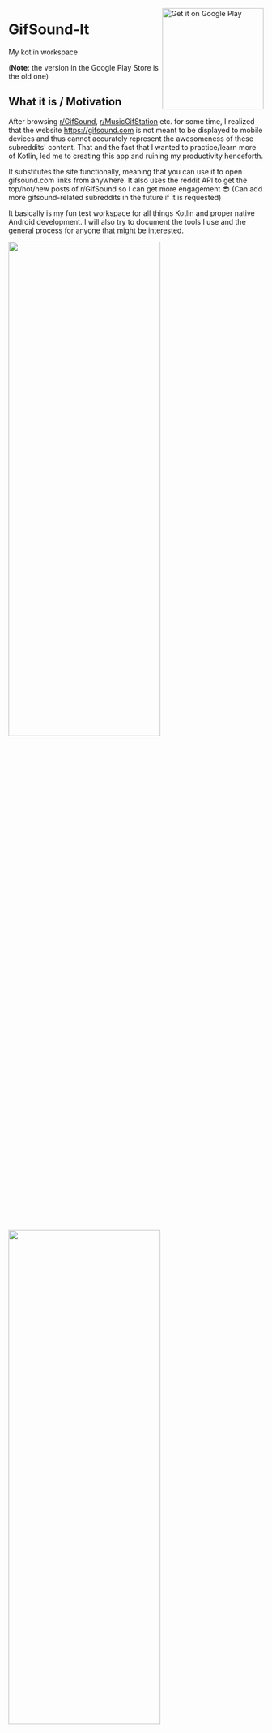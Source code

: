<a href='https://play.google.com/store/apps/details?id=com.kostaslou.gifsoundit&pcampaignid=MKT-Other-global-all-co-prtnr-py-PartBadge-Mar2515-1'><img align="right" alt='Get it on Google Play' src='/screenshots/google-play-badge.png' width="200"/></a>

# GifSound-It
My kotlin workspace 

(__Note__: the version in the Google Play Store is the old one)

## What it is / Motivation
After browsing [r/GifSound](https://www.reddit.com/r/GifSound), [r/MusicGifStation](https://www.reddit.com/r/MusicGifStation) etc. for some time, I realized that the website https://gifsound.com is not meant to be displayed to mobile devices and thus cannot accurately represent the awesomeness of these subreddits' content. That and the fact that I wanted to practice/learn more of Kotlin, led me to creating this app and ruining my productivity henceforth. 

It substitutes the site functionally, meaning that you can use it to open gifsound.com links from anywhere. It also uses the reddit API to get the top/hot/new posts of r/GifSound so I can get more engagement :sunglasses: (Can add more gifsound-related subreddits in the future if it is requested)

It basically is my fun test workspace for all things Kotlin and proper native Android development. I will also try to document the tools I use and the general process for anyone that might be interested.

<img src="./screenshots/screen2.jpg" width="300" height="50%"> <img src="./screenshots/screen3.jpg" width="300" height="50%">

## Architecture

It is a single activity application that features a fragment for every screen and is organized in an [MVVM](https://en.wikipedia.org/wiki/Model%E2%80%93view%E2%80%93viewmodel) fashion. The primary reason that led me to choose a single activity architecture is really the performance benefit, since opening a different activity each time we want to navigate to a new screen, bears a much bigger performance toll than navigating with simple fragments. 

The layers of the architecture implemented in this app are the following:

### View / Presentation layer

Each view/fragment has its own ```ViewModel```. It acts as a mediator between the ```View``` and the ```Repository``` in the sense that when a View wants to request data, it relays that request to the repository and observes its [PublishSubjects](http://reactivex.io/RxJava/javadoc/io/reactivex/subjects/PublishSubject.html). These are observables that emit asynchronously data or error messages, depending on whether the repository succeeded in fetching the data or not. 

Upon getting these data and/or messages, the ViewModel first transforms them in a way that the View will understand them and then updates the corresponding [LiveData](https://developer.android.com/topic/libraries/architecture/livedata) that the View listens to.

Combining the [LiveData](https://developer.android.com/topic/libraries/architecture/livedata) and [ViewModel](https://developer.android.com/topic/libraries/architecture/viewmodel) from the [Android Architecture Components](https://developer.android.com/topic/libraries/architecture) libraries, gives us the ability to retain the state of the fragment during a configuration change (e.g orientation change), since they do not get destroyed when a fragment is destroyed, but rather when it is finished. This results to fewer network requests/disk IO. 

### Model / Data layer

This layer contains the classes/interfaces for the ```network``` access (Reddit API) and the ```disk``` I/O (SharedPreferences), as well as the ```Repository```. The Repository basically is responsible to respond to any request that a ViewModel might make, by first choosing from where it will get the data (network or disk) and then sending the fetched data (or the error messages) to the Observables that the ViewModel is listening on. 

## Testing

When it comes to testing, the MVVM architecture makes things a lot easier, since it completely decouples the classes/layers. The fact that the connections are one-way (every layer listens only to the one ahead of it), makes unit testing a breeze, since for every [SUT](https://en.wikipedia.org/wiki/System_under_test), we just have to mock (here i use Mockito/Mockito-kotlin) the behaviour of the layer it listens to. 

As for the intrumentation/ui testing, the espresso library is utilized. Furthermore these tests are organized with the so called robot pattern, which was introduced at [this](https://jakewharton.com/testing-robots/) talk by Jake Wharton.

## Notes / Other techniques used

### Techniques

* __Delegate RecyclerView Adapters__: This technique aims to eliminate the problem of maintaining a huge monolithic recyclerview adapter when you have multiple different ViewTypes. We basically split the main adapter into as many delegates as there are ViewTypes and during the ```onCreateViewHolder()``` and ```onBindViewHolder()```, the respective ones from the right delegate are called. This adds modularity and extensibility to the RecyclerView adapter logic.

## Libraries / Tools / Frameworks used

* [Retrofit](https://github.com/square/retrofit) - Used to communicate with the userless Reddit API, combined with the [RxJava2 Adapter](https://github.com/square/retrofit/tree/master/retrofit-adapters/rxjava2), so that the responses are wrapped in RxJava2 types, which makes their handling much easier (in this project Single< T > types were used.)

* [Moshi](https://github.com/square/moshi) - To parse the JSON object of the Retrofit response to Java classes.

* [RxJava2](https://github.com/ReactiveX/RxJava) - It is used to pass messages and data between the API->Repository and Repository->ViewModel asynchronously.

* [RxAndroid](https://github.com/ReactiveX/RxAndroid) - Provides the main thread (UI) scheduler for the Android execution environment.

* [Dagger](https://github.com/google/dagger) - Cleans up the code by removing the part that has to do with initializing dependencies in a class. Instead they are generated by dagger at compile time and injected at runtime, releasing the dev from this task completely. Used specifically the ```dagger-android``` API, that allows easy injections to android owned classes (like Application, Activity, Fragment) by reducing the boilerplate that is associated with this task.

* [ViewModel](https://developer.android.com/topic/libraries/architecture/viewmodel) - Class that binds to the lifecycle of a Fragment or Activity and does not get destroyed/recreated during a configuration change. It only gets cleared when its Lifecycle Owner has normally finished. It can therefore retain state. (It was not used in the screen that plays the Gifsound, since youtube did not play well with it).

* [LiveData](https://developer.android.com/topic/libraries/architecture/livedata) - Used in conjuction with the aforementioned ViewModel. It basically is a lifecycle-respecting data holder, that keeps its data during a configuration change and feeds it back to its Fragment or Activity after it has finished recreating. 

* [Anko](https://github.com/Kotlin/anko) - Provides code simplicity by leveraging Kotlin idioms to reduce boilerplate in different scenarios/tasks (It was used to spawn toasts and snackbars)

* [Timber](https://github.com/JakeWharton/timber) - For the logging

* [Glide](https://github.com/bumptech/glide) - For the animated GIFs and image loading

* [Firebase](https://firebase.google.com/) - For the crash reporting/tracking (Using Fabric Crashlytics)

* [YouTube Android Player API](https://developers.google.com/youtube/android/player) - For obvious reasons

* [JUnit](https://github.com/junit-team/junit4) / [Mockito](https://github.com/mockito/mockito) - For the Unit tests. The library [mockito-kotlin](https://github.com/nhaarman/mockito-kotlin) was also used, in order to write mocks in a more kotlin-idiomatic way.

* [Espresso](https://developer.android.com/training/testing/espresso) - For the instrumentation testing
 
## Author

* **Konstantinos Lountzis** - [loukwn](https://github.com/loukwn/)

## License

This project is licensed under the MIT License - see the [LICENSE](LICENSE) file for details

## Acknowledgments

* Hat tip to the folks that created the website: https://gifsound.com
